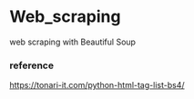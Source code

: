 # Web_scraping
web scraping with Beautiful Soup

### reference
https://tonari-it.com/python-html-tag-list-bs4/
